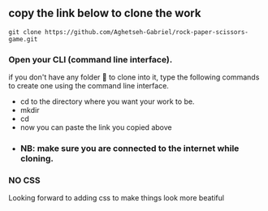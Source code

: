 ## copy the link below to clone the work
```
git clone https://github.com/Aghetseh-Gabriel/rock-paper-scissors-game.git
```
### Open your CLI (command line interface).
  if you don't have any folder 📂  to clone into it, type the following commands to create one using the command line interface.
  - cd to the directory where you want your work to be.
- mkdir <folder-name>
- cd <folder-name>
- now you can paste the link you copied above
- ### NB: make sure you are connected to the internet while cloning.
### NO CSS
Looking forward to adding css to make things look more beatiful
